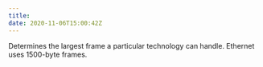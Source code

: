 ```yaml
---
title: 
date: 2020-11-06T15:00:42Z
---
```


Determines the largest frame a particular technology can handle. Ethernet uses 1500-byte frames.

